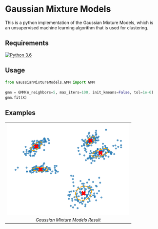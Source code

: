 # Gaussian Mixture Models

This is a python implementation of the Gaussian Mixture Models,
which is an unsupervised machine learning algorithm that is used for clustering.

## Requirements 
[![Python 3.6](https://img.shields.io/badge/python-3.6-blue.svg)](https://www.python.org/downloads/release/python-360/)

## Usage 
``` python
from GaussianMixtureModels.GMM import GMM

gmm = GMM(n_neighbors=5, max_iters=100, init_kmeans=False, tol=1e-6)
gmm.fit(X)
```

## Examples
<div>
  <table>
    <tr>
      <td><img src="plots/myplot.png"/ style"width=300; height=300"></td>
    </tr>
    <tr>
      <td align="center"><em>Gaussian Mixture Models Result</em></td>
    </tr>
  </table>
</div>

